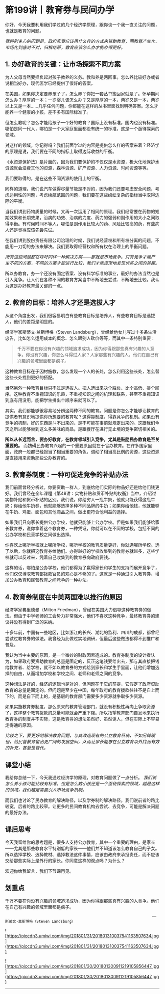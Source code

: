 # 第199讲丨教育券与民间办学

你好，今天我要利用我们学过的几个经济学原理，跟你谈一个我一直关注的问题，也就是教育的问题。

 *我特别关心的问题是，政府究竟应该用什么样的方式来资助教育，而教育产业化、市场化到底对不对，归根结蒂，教育应该怎么办才能办得更好。*

## 1. 办好教育的关键：让市场探索不同方案

为人父母当然要担负起对孩子教养的义务。教和养是两回事。怎么养比较好办或者说相当好办，现代医学已经提供了很好的答案。

在美国，如果你决定要养孩子了，怎么养？你把一套丛书搬回家就是了。怀孕期间怎么办？厚厚的一本；一岁婴儿该怎么办？又是厚厚的一本，两岁又是一本，两岁以上又是一本……几乎任何问题，你都能在这样的丛书里面找到明确答案。怎么才能养一个健康的小孩，差不多有国际标准了。

但怎么教呢？怎么才能给孩子一个好的教育？国际上没有标准，国内也没有标准。哪怕是同一代人，哪怕是一个大家庭里面都没有统一的标准，这是一个亟待探索的领域。

对这样的领域，你记得吗？我们前面学过的内容是提供怎么样的答案来着？经济学的原理是说，我们要在不同的指标上取得边际收益的平衡。

《水资源保护法》是片面的，因为我们要保护的不仅仅是水资源，极大化地保护水资源就会浪费其他的资源，森林资源、矿产资源、人力资源、时间资源等等。

我们要取得的，是在这些不同资源的使用上的平衡。

同样的道理，我们说汽车做得尽量节能是不对的，因为我们还要考虑安全问题，考虑适用性的问题，考虑续航范围的问题，我们要在这些纷纭复杂的指标当中取得边际的平衡。

当我们讲到药物质量的时候，又再一次运用了相同的原理。我们经常要在药物的短期效果和长期效果，治病的功效、治病的力度、药力的强弱和副作用的大小之间取得平衡。有时候时间不等人，哪怕是副作用比较大的药、风险比较高的药，有些病人还是觉得应该先尝先试。

在我们讲到股份责任有限公司治理的时候，我们说经营权和所有权分离的问题，不能用一刀切的办法来解决。我们要取得经营权和所有权在治理上的平衡问题。

 *所有这些问题都在呼吁同样一种解决方案——那就是市场竞争。只有竞争才能产生不同的方案，不同的方案才能进行比较，我们才能逐渐地发现优劣之间的差距。*

所以办教育，办一个还没有固定答案、没有科学标准的事业，最好的办法当然也是引入竞争。让人们在各种不同的教育方案当中不断地去尝试、不断地去比较。我认为这是办好教育最关键的一点。

## 2. 教育的目标：培养人才还是选拔人才

从这个角度出发，我们很容易明白有些教育目标是培养人，有些教育目标是选拔人，他们的差距是明显的。

经济学家斯蒂文·兰斯博格（Steven Landsburg），曾经给他女儿写过十多条生活忠告，比如怎么运用成本的概念、怎么跟别人砍价等等，而其中一条特别重要：

> 千万不要在你没有兴趣的领域追求成功，因为你得跟那些真有兴趣的人竞争。你没有兴趣，你怎么斗得过人家？人家那些有兴趣的人，他们在自己有兴趣的领域里面都是疯子。

这种教育目标在于因材施教，怎么发现一个人的长处，怎么利用这些长处，怎么替这些长处找到更好的搭配。

当然另外一种教育目标只不过是选拔人。把人选出来决个胜负、比个高低、排个顺序。这种教育不重视知识的乐趣，不重视知识之间的机理和联系，甚至不重视知识到底有用没用，能把学生排出个顺序来就可以了。

其实，我们都能够很容易地分辨这两种不同的教育。问题是你怎么才能够让教育的提供者有意识地提供你所想要的教育呢？这得靠制度，得靠竞争的机制。如果没有竞争的机制，好的东西是斗不出来的，是不可能在事前就规定出来的。这跟我们今天之所以能够尝到这么多美味的商品，是跟餐厅在进行无止境的竞争密切相关的。

 **所以从长远而言，要办好教育，在教育领域引入竞争，尤其是鼓励民办教育是至关重要的。** 而妨碍民办教育兴起的一个重要原因就在于官办教育。在许多国家里面，政府一般都已经担当了相当重要的角色，调动了相当高比例的资源，这些资源是直接用来资助那些公办教育的。

## 3. 教育券制度：一种可促进竞争的补贴办法

我们前面曾经分析过，你要资助一群人，到底给他们实际的物品好还是给他们钱更好。我们曾经在全年课程《第48讲：实物补贴和货币补贴的权衡》当中，介绍过实物补贴和货币补贴的区别。我们说，你给穷人一瓶牛奶，他就只能获得这瓶牛奶；你给他牛奶券，他就能够选择多种不同品牌的牛奶；如果你给他钱，他就能够在牛奶、鸡蛋、面包和其他商品之间，做出更符合他利益的选择。

如果我们只向家长提供公办学校，他就只能够上公办学校。但是如果我们能够给家长教育券，说你拿着这个教育券，一种凭证，你就可以在不同的学校，包括不同的公办学校和民营学校之间做出选择。

你喜欢上哪所学校就上哪所学校，哪所学校的教育质量更好，你就选哪所学校。选了以后，你就把这教育券给他们。办得越好的学校收集到的教育券就越多，这些学校就可以反过来，凭着自己收集到的教育券向政府要钱。

这样的话，哪怕是公办学校，他们都得为了赢得家长和学生的支持而展开竞争了，他们仅仅博取教育部拨款官员的欢心是不够的了。这就是一种通过引入教育券，增加公办教育和民营教育之间竞争的一种办法。

## 4. 教育券制度在中美两国难以推行的原因

经济学家弗里德曼（Milton Friedman），曾经在美国大力倡导这种教育券的做法。但由于中学老师的工会势力非常强大，他们不喜欢这种竞争，最终教育券的建议并没有得到广泛的采纳。

十多年前，中国有一些地区，比如浙江的长兴、湖北的监利、四川的成都，都曾经尝试过教育券的做法。我曾经为此做过实地调研，但最后这些做法都得不到推广和普及。

我认为当中主要的原因，是一个微妙的财政因素造成的。教育券制度的设计者认为，如果政府要资助教育的总量是固定的，反正这笔钱要给出去，那与其直接把钱给教育者、给学校，就不如以教育券的方式给到家长和学生手里面，让他们增加选择的自由，从而增加学校和学校之间、老师和老师之间的竞争。

这种想法是好的，经济的逻辑也是对的，但问题在于它的前提，它假定了政府资助教育的总量是固定的。但问题是至少在中国，每年政府的教育拨款往往不是自上而下的，而是自下而上的，是基层的教育部门需要多少资源就争取多少资源。

如果实施教育券制度，那么原来的教育管理部门，就没有积极性再向上争取资源了，这样整个教育拨款的总量可能就会严重下降。所以指望教育部门自发地来执行教育券的制度并不实际，这是教育券的想法虽然好、虽然诱人，但在实际上不容易走得通的原因。

 *比较之下，要更好地解决教育问题，与其改造现有的公立教育系统，不如另辟蹊径，给民营教育留出更广阔的发展空间，从而让家长能够在公立教育以外找到有效的补充，甚至是替代。*

## 课堂小结

我给你总结一下，今天我通过经济学的原理，对教育问题做了一点分析。 *我们说怎么养小孩可能比较有标准，但是怎么教小孩还是一个亟待探索的领域，越是这样的领域，我们越是需要引入市场竞争机制。*

而我们也讨论了民办教育的解决路径，以及学券制的解决路径。我们说前者的路比较宽，后者的路比较窄。让更多的民间教育机构去尝试、去竞争，可能是解决问题的最好办法。

## 课后思考

今天我留给你的思考题是，很多人支持公办教育，其中一个重要的理由，是家长——尤其是那些教育水平特别低的家长——他们并不知道该怎么教育自己的子女。所以选择学校、选择教材、选择教法这件事情，应该由政府来承担责任，而不应该交给那些实际上是外行的家长。你同意这样的观点吗？为什么？

欢迎你给我留言，我们下节课再见。

## 划重点

千万不要在你没有兴趣的领域追求成功，因为你得跟那些真有兴趣的人竞争。他们在自己有兴趣的领域里面都是疯子。

                                                                       ——斯蒂文·兰斯博格（Steven Landsburg）


![https://piccdn3.umiwi.com/img/201801/31/201801310037541163507634.jpg](https://piccdn3.umiwi.com/img/201801/31/201801310037541163507634.jpg)

![https://piccdn3.umiwi.com/img/201801/30/201801300911219105856447.jpg](https://piccdn3.umiwi.com/img/201801/30/201801300911219105856447.jpg)

---
